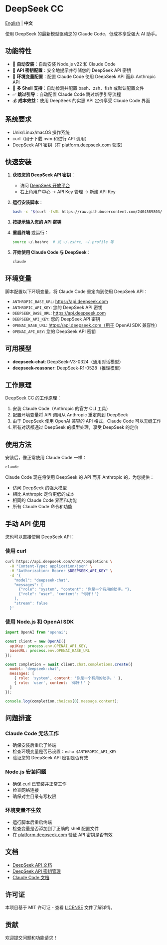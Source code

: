 # DeepSeek CC

[English](README.md) | **中文**

使用 DeepSeek 的最新模型驱动您的 Claude Code，低成本享受强大 AI 助手。

## 功能特性

- 🚀 **自动安装**：自动安装 Node.js v22 和 Claude Code
- 🔑 **API 密钥配置**：安全地提示并存储您的 DeepSeek API 密钥
- 🔧 **环境变量配置**：配置 Claude Code 使用 DeepSeek API 而非 Anthropic API
- 🐚 **多 Shell 支持**：自动检测并配置 bash、zsh、fish 或默认配置文件
- ✅ **跳过引导**：自动配置 Claude Code 跳过新手引导流程
- 💰 **成本效益**：使用 DeepSeek 的实惠 API 定价享受 Claude Code 界面

## 系统要求

- Unix/Linux/macOS 操作系统
- curl（用于下载 nvm 和进行 API 调用）
- DeepSeek API 密钥（在 [platform.deepseek.com](https://platform.deepseek.com/api_keys) 获取）

## 快速安装

1. **获取您的 DeepSeek API 密钥**：
   - 访问 [DeepSeek 开放平台](https://platform.deepseek.com/api_keys)
   - 右上角用户中心 → API Key 管理 → 新建 API Key

2. **运行安装脚本**：
   ```bash
   bash -c "$(curl -fsSL https://raw.githubusercontent.com/2404589803/deepseek-cc/main/install-deepseek.sh)"
   ```

3. **按提示输入您的 API 密钥**

4. **重启终端** 或运行：
   ```bash
   source ~/.bashrc  # 或 ~/.zshrc, ~/.profile 等
   ```

5. **开始使用 Claude Code 与 DeepSeek**：
   ```bash
   claude
   ```

## 环境变量

脚本配置以下环境变量，将 Claude Code 重定向到使用 DeepSeek API：

- `ANTHROPIC_BASE_URL`: https://api.deepseek.com
- `ANTHROPIC_API_KEY`: 您的 DeepSeek API 密钥
- `DEEPSEEK_BASE_URL`: https://api.deepseek.com
- `DEEPSEEK_API_KEY`: 您的 DeepSeek API 密钥
- `OPENAI_BASE_URL`: https://api.deepseek.com（用于 OpenAI SDK 兼容性）
- `OPENAI_API_KEY`: 您的 DeepSeek API 密钥

## 可用模型

- **deepseek-chat**: DeepSeek-V3-0324（通用对话模型）
- **deepseek-reasoner**: DeepSeek-R1-0528（推理模型）

## 工作原理

DeepSeek CC 的工作原理：
1. 安装 Claude Code（Anthropic 的官方 CLI 工具）
2. 配置环境变量将 API 调用从 Anthropic 重定向到 DeepSeek
3. 由于 DeepSeek 使用 OpenAI 兼容的 API 格式，Claude Code 可以无缝工作
4. 所有对话都通过 DeepSeek 的模型处理，享受 DeepSeek 的定价

## 使用方法

安装后，像正常使用 Claude Code 一样：

```bash
claude
```

Claude Code 现在将使用 DeepSeek 的 API 而非 Anthropic 的，为您提供：
- 访问 DeepSeek 的强大模型
- 相比 Anthropic 定价更低的成本
- 相同的 Claude Code 界面和功能
- 所有 Claude Code 命令和功能

## 手动 API 使用

您也可以直接使用 DeepSeek API：

### 使用 curl

```bash
curl https://api.deepseek.com/chat/completions \
  -H "Content-Type: application/json" \
  -H "Authorization: Bearer $DEEPSEEK_API_KEY" \
  -d '{
    "model": "deepseek-chat",
    "messages": [
      {"role": "system", "content": "你是一个有用的助手。"},
      {"role": "user", "content": "你好！"}
    ],
    "stream": false
  }'
```

### 使用 Node.js 和 OpenAI SDK

```javascript
import OpenAI from 'openai';

const client = new OpenAI({
  apiKey: process.env.OPENAI_API_KEY,
  baseURL: process.env.OPENAI_BASE_URL
});

const completion = await client.chat.completions.create({
  model: 'deepseek-chat',
  messages: [
    { role: 'system', content: '你是一个有用的助手。' },
    { role: 'user', content: '你好！' }
  ]
});

console.log(completion.choices[0].message.content);
```

## 问题排查

### Claude Code 无法工作
- 确保安装后重启了终端
- 检查环境变量是否已设置：`echo $ANTHROPIC_API_KEY`
- 验证您的 DeepSeek API 密钥是否有效

### Node.js 安装问题
- 确保 curl 已安装并正常工作
- 检查网络连接
- 确保对主目录有写权限

### 环境变量不生效
- 运行脚本后重启终端
- 检查变量是否添加到了正确的 shell 配置文件
- 在 [platform.deepseek.com](https://platform.deepseek.com/api_keys) 验证 API 密钥是否有效

## 文档

- [DeepSeek API 文档](https://platform.deepseek.com/docs)
- [DeepSeek API 密钥管理](https://platform.deepseek.com/api_keys)
- [Claude Code 文档](https://github.com/anthropics/claude-code)

## 许可证

本项目基于 MIT 许可证 - 查看 [LICENSE](LICENSE) 文件了解详情。

## 贡献

欢迎提交问题和功能请求！ 